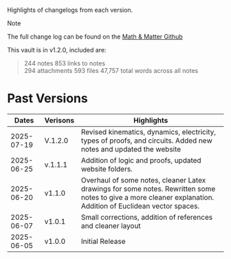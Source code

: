 Highlights of changelogs from each version.

>[!note] 
The full change log can be found on the  [Math & Matter Github](https://github.com/rajeevphysics/Obsidian-MathMatter)

This vault is in v1.2.0, included are:
> 244 notes
> 853 links to notes  
> 294 attachments 
> 593 files
> 47,757 total words across all notes

# Past Versions

| Dates      | Verisons | Highlights                                                                                                                                                   |
| ---------- | -------- | ------------------------------------------------------------------------------------------------------------------------------------------------------------ |
| 2025-07-19 | V.1.2.0  | Revised kinematics, dynamics, electricity, types of proofs, and circuits. Added new notes and updated the website                                            |
| 2025-06-25 | v.1.1.1  | Addition of logic and proofs, updated website folders.                                                                                                       |
| 2025-06-20 | v1.1.0   | Overhaul of some notes, cleaner Latex drawings for some notes. Rewritten some notes to give a more cleaner explanation. Addition of Euclidean vector spaces. |
| 2025-06-07 | v1.0.1   | Small corrections, addition of references and cleaner layout                                                                                                 |
| 2025-06-05 | v1.0.0   | Initial Release                                                                                                                                              |
